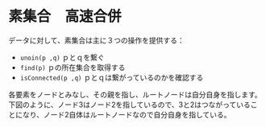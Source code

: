 # 素集合　高速合併

データに対して、素集合は主に３つの操作を提供する：

- ``unoin(p ,q)`` ｐとｑを繋ぐ
- ``find(p)`` ｐの所在集合を取得する
- ``isConnected(p ,q)`` ｐとｑは繋がっているのかを確認する

各要素をノードとみなし、その親を指し、ルートノードは自分自身を指します。下図のように、ノード3はノード2を指しているので、3と2はつながっていることになり、ノード2自体はルートノードなので自分自身を指している。



